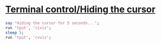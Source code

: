 [1]: https://rosettacode.org/wiki/Terminal_control/Hiding_the_cursor

# [Terminal control/Hiding the cursor][1]



```perl
say 'Hiding the cursor for 5 seconds...';
run 'tput', 'civis';
sleep 5;
run 'tput', 'cvvis';
```
